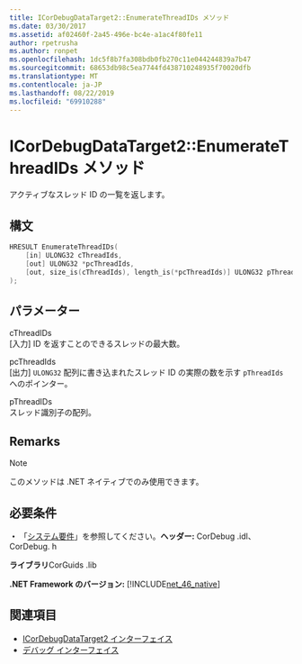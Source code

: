 ```yaml
---
title: ICorDebugDataTarget2::EnumerateThreadIDs メソッド
ms.date: 03/30/2017
ms.assetid: af02460f-2a45-496e-bc4e-a1ac4f80fe11
author: rpetrusha
ms.author: ronpet
ms.openlocfilehash: 1dc5f8b7fa308bdb0fb270c11e044244839a7b47
ms.sourcegitcommit: 68653db98c5ea7744fd438710248935f70020dfb
ms.translationtype: MT
ms.contentlocale: ja-JP
ms.lasthandoff: 08/22/2019
ms.locfileid: "69910288"
---
```

# <a name="icordebugdatatarget2enumeratethreadids-method"></a>ICorDebugDataTarget2::EnumerateThreadIDs メソッド
アクティブなスレッド ID の一覧を返します。  
  
## <a name="syntax"></a>構文  
  
```cpp  
HRESULT EnumerateThreadIDs(  
    [in] ULONG32 cThreadIds,   
    [out] ULONG32 *pcThreadIds,   
    [out, size_is(cThreadIds), length_is(*pcThreadIds)] ULONG32 pThreadIds[]  
);  
```  
  
## <a name="parameters"></a>パラメーター  
 cThreadIDs  
 [入力] ID を返すことのできるスレッドの最大数。  
  
 pcThreadIds  
 [出力] `ULONG32` 配列に書き込まれたスレッド ID の実際の数を示す `pThreadIds` へのポインター。  
  
 pThreadIDs  
 スレッド識別子の配列。  
  
## <a name="remarks"></a>Remarks  
  
> [!NOTE]
> このメソッドは .NET ネイティブでのみ使用できます。  
  
## <a name="requirements"></a>必要条件  
 **・** 「[システム要件](../../../../docs/framework/get-started/system-requirements.md)」を参照してください。**ヘッダー:** CorDebug .idl、CorDebug. h  
  
 **ライブラリ**CorGuids .lib  
  
 **.NET Framework のバージョン:** [!INCLUDE[net_46_native](../../../../includes/net-46-native-md.md)]  
  
## <a name="see-also"></a>関連項目

- [ICorDebugDataTarget2 インターフェイス](../../../../docs/framework/unmanaged-api/debugging/icordebugdatatarget2-interface.md)
- [デバッグ インターフェイス](../../../../docs/framework/unmanaged-api/debugging/debugging-interfaces.md)
